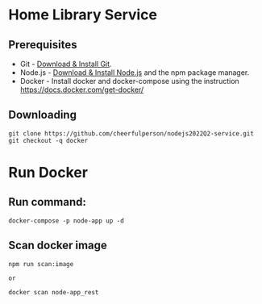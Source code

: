 # Home Library Service

## Prerequisites

- Git - [Download & Install Git](https://git-scm.com/downloads).
- Node.js - [Download & Install Node.js](https://nodejs.org/en/download/) and the npm package manager.
- Docker - Install docker and docker-compose using the instruction https://docs.docker.com/get-docker/
## Downloading

```
git clone https://github.com/cheerfulperson/nodejs2022Q2-service.git
git checkout -q docker
```
# Run Docker
## Run command:

```
docker-compose -p node-app up -d
```

## Scan docker image 

```
npm run scan:image

or

docker scan node-app_rest
```